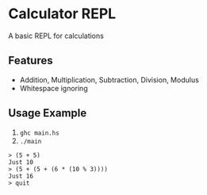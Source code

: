 # Calculator REPL
A basic REPL for calculations
## Features
- Addition, Multiplication, Subtraction, Division, Modulus
- Whitespace ignoring
## Usage Example
1. `ghc main.hs`
2. `./main`
```
> (5 + 5)
Just 10
> (5 + (5 + (6 * (10 % 3))))
Just 16
> quit
```
